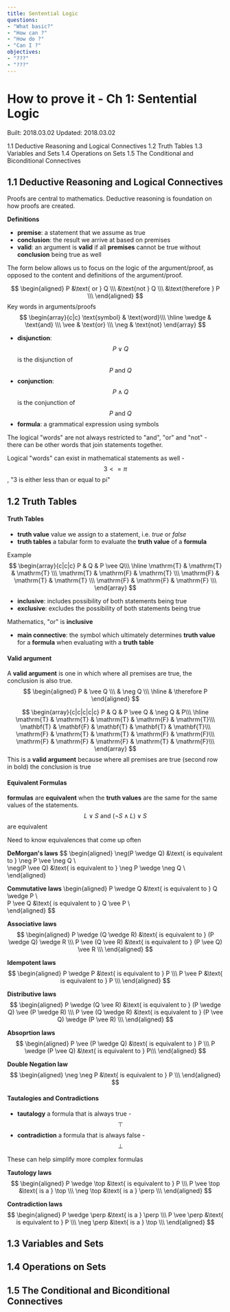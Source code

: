 ```yaml
---
title: Sentential Logic
questions:
- "What basic?"
- "How can ?"
- "How do ?"
- "Can I ?"
objectives:
- "???"
- "???"
---
```

# How to prove it - Ch 1: Sentential Logic

Built: 2018.03.02
Updated: 2018.03.02

1.1 Deductive Reasoning and Logical Connectives
1.2 Truth Tables
1.3 Variables and Sets
1.4 Operations on Sets
1.5 The Conditional and Biconditional Connectives

## 1.1 Deductive Reasoning and Logical Connectives

Proofs are central to mathematics. Deductive reasoning is foundation on how proofs are created.

**Definitions**
- **premise**: a statement that we assume as true 
- **conclusion**: the result we arrive at based on premises
- **valid**: an argument is **valid** if all **premises** cannot be true without **conclusion** being true as well

The form below allows us to focus on the logic of the argument/proof, as opposed to the content and definitions of the argument/proof.

$$
\begin{aligned}
P &\text{ or } Q \\\
  &\text{not } Q \\\
  &\text{therefore } P \\\
\end{aligned}
$$
Key words in arguments/proofs
$$
\begin{array}{c|c}
\text{symbol} & \text{word}\\\
\hline
\wedge & \text{and} \\\
\vee & \text{or} \\\
\neg & \text{not}
\end{array}
$$
- **disjunction**: $$P \vee Q$$ is the disjunction of $$P \text{ and } Q$$
- **conjunction**: $$P \wedge Q$$ is the conjunction of $$P \text{ and } Q$$
- **formula**: a grammatical expression using symbols

The logical "words" are not always restricted to "and", "or" and "not" - there can be other words that join statements together.

Logical "words" can exist in mathematical statements as well - $$3 <= \pi$$, "3 is either less than or equal to pi"


## 1.2 Truth Tables

#### Truth Tables
- **truth value** value we assign to a statement, i.e. *true* or *false*
- **truth tables** a tabular form to evaluate the **truth value** of a **formula**

Example
$$
\begin{array}{c|c|c}
P & Q & P \vee Q\\\
\hline
\mathrm{T} & \mathrm{T} & \mathrm{T} \\\
\mathrm{T} & \mathrm{F} & \mathrm{T} \\\
\mathrm{F} & \mathrm{T} & \mathrm{T} \\\
\mathrm{F} & \mathrm{F} & \mathrm{F} \\\
\end{array}
$$
- **inclusive**: includes possibility of both statements being true
- **exclusive**: excludes the possibility of both statements being true

Mathematics, "or" is **inclusive**

- **main connective**: the symbol which ultimately determines **truth value** for a **formula** when evaluating with a **truth table**


#### Valid argument
A **valid argument** is one in which where all premises are true, the conclusion is also true.
$$
\begin{aligned}
P & \vee Q \\\
& \neg Q \\\
\hline
& \therefore P
\end{aligned}
$$

$$
\begin{array}{c|c|c|c|c}
P & Q & P \vee Q & \neg Q & P\\\
\hline
\mathrm{T} & \mathrm{T} & \mathrm{T} & \mathrm{F} & \mathrm{T}\\\
\mathbf{T} & \mathbf{F} & \mathbf{T} & \mathbf{T} & \mathbf{T}\\\
\mathrm{F} & \mathrm{T} & \mathrm{T} & \mathrm{F} & \mathrm{F}\\\
\mathrm{F} & \mathrm{F} & \mathrm{F} & \mathrm{T} & \mathrm{F}\\\
\end{array}
$$
This is a **valid argument** because where all premises are true (second row in bold) the conclusion is true

#### Equivalent Formulas
**formulas** are **equivalent** when the **truth values** are the same for the same values of the statements. $$L \vee S \text{ and } (\neg S \wedge L) \vee S$$ are equivalent

Need to know equivalences that come up often

**DeMorgan's laws**
$$
\begin{aligned}
\neg(P \wedge Q) &\text{ is equivalent to } \neg P \vee \neg Q \\\
\neg(P \vee Q) &\text{ is equivalent to } \neg P \wedge \neg Q \\\
\end{aligned}

**Commutative laws**
\begin{aligned}
P \wedge Q &\text{ is equivalent to } Q \wedge P \\\
P \vee Q &\text{ is equivalent to } Q \vee P \\\
\end{aligned}
$$

**Associative laws**
$$
\begin{aligned}
P \wedge (Q \wedge R) &\text{ is equivalent to } (P \wedge Q) \wedge R \\\
P \vee (Q \vee R) &\text{ is equivalent to } (P \vee Q) \vee R \\\
\end{aligned}
$$

**Idempotent laws**
$$
\begin{aligned}
P \wedge P &\text{ is equivalent to } P \\\
P \vee P &\text{ is equivalent to } P  \\\
\end{aligned}
$$

**Distributive laws**
$$
\begin{aligned}
P \wedge (Q \vee R) &\text{ is equivalent to } (P \wedge Q) \vee (P \wedge R) \\\
P \vee (Q \wedge R) &\text{ is equivalent to } (P \vee Q) \wedge (P \vee R) \\\
\end{aligned}
$$

**Absoprtion laws**
$$
\begin{aligned}
P \vee (P \wedge Q) &\text{ is equivalent to } P \\\
P \wedge (P \vee Q) &\text{ is equivalent to } P\\\
\end{aligned}
$$

**Double Negation law**
$$
\begin{aligned}
\neg \neg P &\text{ is equivalent to } P \\\
\end{aligned}
$$

#### Tautalogies and Contradictions
- **tautalogy** a formula that is always true - $$\top$$
- **contradiction** a formula that is always false - $$\perp$$

These can help simplify more complex formulas

**Tautology laws**
$$
\begin{aligned}
P \wedge \top &\text{ is equivalent to } P \\\
P \vee \top &\text{ is a } \top \\\
\neg \top &\text{ is a } \perp \\\
\end{aligned}
$$

**Contradiction laws**
$$
\begin{aligned}
P \wedge \perp &\text{ is a } \perp \\\
P \vee \perp &\text{ is equivalent to } P \\\
\neg \perp &\text{ is a } \top \\\
\end{aligned}
$$

## 1.3 Variables and Sets
## 1.4 Operations on Sets
## 1.5 The Conditional and Biconditional Connectives